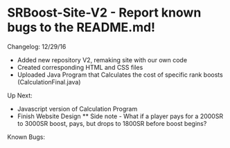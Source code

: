 # SRBoost-Site-V2 - Report known bugs to the README.md!
Changelog:
12/29/16
+ Added new repository V2, remaking site with our own code
+ Created corresponding HTML and CSS files
+ Uploaded Java Program that Calculates the cost of specific rank boosts (CalculationFinal.java)

Up Next:
- Javascript version of Calculation Program
- Finish Website Design
** Side note - What if a player pays for a 2000SR to 3000SR boost, pays, but drops to 1800SR before boost begins?

Known Bugs:

